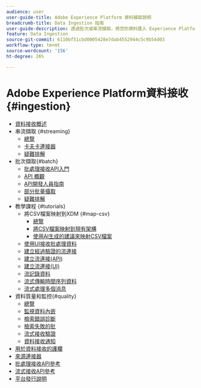 ```yaml
---
audience: user
user-guide-title: Adobe Experience Platform 資料擷取說明
breadcrumb-title: Data Ingestion 指南
user-guide-description: 透過批次或串流擷取，將您的資料匯入 Experience Platform。
feature: Data Ingestion
source-git-commit: 6110bf51cbd0005428e7dab4552944c5c9b54d03
workflow-type: tm+mt
source-wordcount: '156'
ht-degree: 26%

---
```



# Adobe Experience Platform資料接收 {#ingestion}

- [資料接收概述](home.md)
- 串流擷取 {#streaming}
   - [總覽](streaming-ingestion/overview.md)
   - [卡夫卡連接器](streaming-ingestion/kafka.md)
   - [疑難排解](streaming-ingestion/troubleshooting.md)
- 批次擷取{#batch}
   - [批處理接收API入門](batch-ingestion/getting-started.md)
   - [API 概觀](batch-ingestion/overview.md)
   - [API開發人員指南](batch-ingestion/api-overview.md)
   - [部分批量攝取](batch-ingestion/partial.md)
   - [疑難排解](batch-ingestion/troubleshooting.md)
- 教學課程 {#tutorials}
   - 將CSV檔案映射到XDM {#map-csv}
      - [總覽](./tutorials/map-csv/overview.md)
      - [將CSV檔案映射到現有架構](./tutorials/map-csv/existing-schema.md)
      - [使用AI生成的建議來映射CSV檔案](./tutorials/map-csv/recommendations.md)
   - [使用UI接收批處理資料](tutorials/ingest-batch-data.md)
   - [建立經過驗證的流連接](tutorials/create-authenticated-streaming-connection.md)
   - [建立流連接(API)](tutorials/create-streaming-connection.md)
   - [建立流連接(UI)](tutorials/create-streaming-connection-ui.md)
   - [流記錄資料](tutorials/streaming-record-data.md)
   - [流式傳輸時間序列資料](tutorials/streaming-time-series-data.md)
   - [流式處理多個消息](tutorials/streaming-multiple-messages.md)
- 資料質量和監控{#quality}
   - [總覽](quality/overview.md)
   - [監視資料內嵌](quality/monitor-data-ingestion.md)
   - [檢索錯誤診斷](quality/error-diagnostics.md)
   - [檢索失敗的批](quality/retrieve-failed-batches.md)
   - [流式接收驗證](quality/streaming-validation.md)
   - [資料接收通知](quality/subscribe-events.md)
- [用於資料接收的護欄](guardrails.md)
- [來源連接器](source-connectors.md)
- [批處理接收API參考](https://developer.adobe.com/experience-platform-apis/references/batch-ingestion/)
- [流式接收API參考](https://developer.adobe.com/experience-platform-apis/references/streaming-ingestion/)
- [平台發行說明](https://www.adobe.com/go/platform-release-notes_tw)
